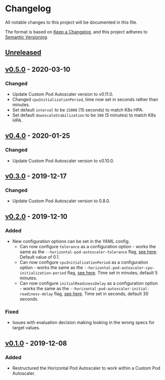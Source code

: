 # Changelog
All notable changes to this project will be documented in this file.

The format is based on [Keep a Changelog](https://keepachangelog.com/en/1.0.0/),
and this project adheres to [Semantic Versioning](https://semver.org/spec/v2.0.0.html).

## [Unreleased]

## [v0.5.0] - 2020-03-10
### Changed
- Update Custom Pod Autoscaler version to v0.11.0.
- Changed `cpuInitializationPeriod`, time now set in seconds rather than minutes.
- Set default `interval` to be `15000` (15 seconds) to match K8s HPA.
- Set default `downscaleStabilization` to be `300` (5 minutes) to match K8s HPA.

## [v0.4.0] - 2020-01-25
### Changed
- Update Custom Pod Autoscaler version to v0.10.0.

## [v0.3.0] - 2019-12-17
### Changed
- Update Custom Pod Autoscaler version to 0.8.0.

## [v0.2.0] - 2019-12-10
### Added
- New configuration options can be set in the YAML config.
    - Can now configure `tolerance` as a configuration option - works the same as the `--horizontal-pod-autoscaler-tolerance` flag, [see here](https://kubernetes.io/docs/tasks/run-application/horizontal-pod-autoscale/). Default value of 0.1.
    - Can now configure `cpuInitializationPeriod` as a configuration option - works the same as the `--horizontal-pod-autoscaler-cpu-initialization-period` flag, [see here](https://kubernetes.io/docs/tasks/run-application/horizontal-pod-autoscale/). Time set in minutes, default 5 minutes.
    - Can now configure `initialReadinessDelay` as a configuration option - works the same as the `--horizontal-pod-autoscaler-initial-readiness-delay` flag, [see here](https://kubernetes.io/docs/tasks/run-application/horizontal-pod-autoscale/). Time set in seconds, default 30 seconds.
### Fixed
- Issues with evaluation decision making looking in the wrong specs for target values.

## [v0.1.0] - 2019-12-08
### Added
- Restructured the Horizontal Pod Autoscaler to work within a Custom Pod Autoscaler.

[Unreleased]: https://github.com/jthomperoo/horizontal-pod-autoscaler/compare/v0.5.0...HEAD
[v0.5.0]: https://github.com/jthomperoo/horizontal-pod-autoscaler/compare/v0.4.0...v0.5.0
[v0.4.0]: https://github.com/jthomperoo/horizontal-pod-autoscaler/compare/v0.3.0...v0.4.0
[v0.3.0]: https://github.com/jthomperoo/horizontal-pod-autoscaler/compare/v0.2.0...v0.3.0
[v0.2.0]: https://github.com/jthomperoo/horizontal-pod-autoscaler/compare/v0.1.0...v0.2.0
[v0.1.0]: https://github.com/jthomperoo/horizontal-pod-autoscaler/releases/tag/v0.1.0